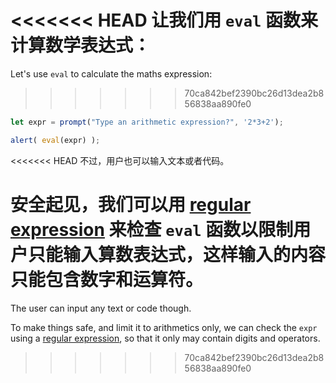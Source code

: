 <<<<<<< HEAD
让我们用 `eval` 函数来计算数学表达式：
=======
Let's use `eval` to calculate the maths expression:
>>>>>>> 70ca842bef2390bc26d13dea2b856838aa890fe0

```js demo run
let expr = prompt("Type an arithmetic expression?", '2*3+2');

alert( eval(expr) );
```

<<<<<<< HEAD
不过，用户也可以输入文本或者代码。

安全起见，我们可以用 [regular expression](info:regular-expressions) 来检查 `eval` 函数以限制用户只能输入算数表达式，这样输入的内容只能包含数字和运算符。
=======
The user can input any text or code though.

To make things safe, and limit it to arithmetics only, we can check the `expr` using a [regular expression](info:regular-expressions), so that it only may contain digits and operators.
>>>>>>> 70ca842bef2390bc26d13dea2b856838aa890fe0
